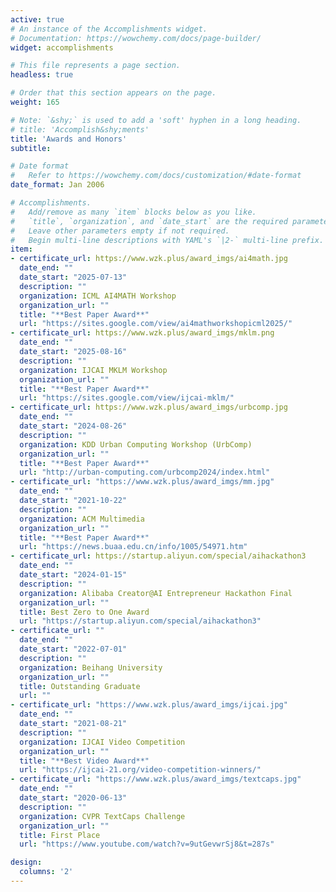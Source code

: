 ```yaml
---
active: true
# An instance of the Accomplishments widget.
# Documentation: https://wowchemy.com/docs/page-builder/
widget: accomplishments

# This file represents a page section.
headless: true

# Order that this section appears on the page.
weight: 165

# Note: `&shy;` is used to add a 'soft' hyphen in a long heading.
# title: 'Accomplish&shy;ments'
title: 'Awards and Honors'
subtitle:

# Date format
#   Refer to https://wowchemy.com/docs/customization/#date-format
date_format: Jan 2006

# Accomplishments.
#   Add/remove as many `item` blocks below as you like.
#   `title`, `organization`, and `date_start` are the required parameters.
#   Leave other parameters empty if not required.
#   Begin multi-line descriptions with YAML's `|2-` multi-line prefix.
item:
- certificate_url: https://www.wzk.plus/award_imgs/ai4math.jpg
  date_end: ""
  date_start: "2025-07-13"
  description: ""
  organization: ICML AI4MATH Workshop
  organization_url: ""
  title: "**Best Paper Award**"
  url: "https://sites.google.com/view/ai4mathworkshopicml2025/"
- certificate_url: https://www.wzk.plus/award_imgs/mklm.png
  date_end: ""
  date_start: "2025-08-16"
  description: ""
  organization: IJCAI MKLM Workshop
  organization_url: ""
  title: "**Best Paper Award**"
  url: "https://sites.google.com/view/ijcai-mklm/"
- certificate_url: https://www.wzk.plus/award_imgs/urbcomp.jpg
  date_end: ""
  date_start: "2024-08-26"
  description: ""
  organization: KDD Urban Computing Workshop (UrbComp)
  organization_url: ""
  title: "**Best Paper Award**"
  url: "http://urban-computing.com/urbcomp2024/index.html"
- certificate_url: "https://www.wzk.plus/award_imgs/mm.jpg"
  date_end: ""
  date_start: "2021-10-22"
  description: ""
  organization: ACM Multimedia
  organization_url: ""
  title: "**Best Paper Award**"
  url: "https://news.buaa.edu.cn/info/1005/54971.htm"
- certificate_url: https://startup.aliyun.com/special/aihackathon3
  date_end: ""
  date_start: "2024-01-15"
  description: ""
  organization: Alibaba Creator@AI Entrepreneur Hackathon Final
  organization_url: ""
  title: Best Zero to One Award
  url: "https://startup.aliyun.com/special/aihackathon3"
- certificate_url: ""
  date_end: ""
  date_start: "2022-07-01"
  description: ""
  organization: Beihang University
  organization_url: ""
  title: Outstanding Graduate
  url: ""
- certificate_url: "https://www.wzk.plus/award_imgs/ijcai.jpg"
  date_end: ""
  date_start: "2021-08-21"
  description: ""
  organization: IJCAI Video Competition
  organization_url: ""
  title: "**Best Video Award**"
  url: "https://ijcai-21.org/video-competition-winners/"
- certificate_url: "https://www.wzk.plus/award_imgs/textcaps.jpg"
  date_end: ""
  date_start: "2020-06-13"
  description: ""
  organization: CVPR TextCaps Challenge
  organization_url: ""
  title: First Place
  url: "https://www.youtube.com/watch?v=9utGevwrSj8&t=287s"

design:
  columns: '2' 
---
```

